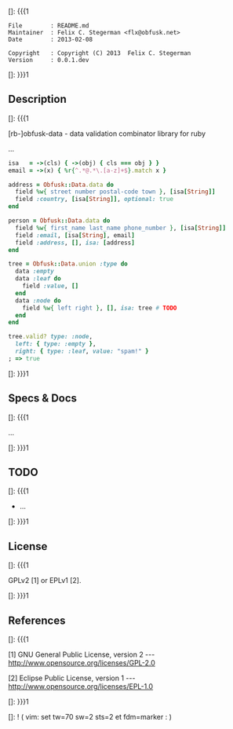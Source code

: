 []: {{{1

    File        : README.md
    Maintainer  : Felix C. Stegerman <flx@obfusk.net>
    Date        : 2013-02-08

    Copyright   : Copyright (C) 2013  Felix C. Stegerman
    Version     : 0.0.1.dev

[]: }}}1

## Description
[]: {{{1

  [rb-]obfusk-data - data validation combinator library for ruby

  ...

```ruby
isa   = ->(cls) { ->(obj) { cls === obj } }
email = ->(x) { %r{^.*@.*\.[a-z]+$}.match x }

address = Obfusk::Data.data do
  field %w{ street number postal-code town }, [isa[String]]
  field :country, [isa[String]], optional: true
end

person = Obfusk::Data.data do
  field %w{ first_name last_name phone_number }, [isa[String]]
  field :email, [isa[String], email]
  field :address, [], isa: [address]
end

tree = Obfusk::Data.union :type do
  data :empty
  data :leaf do
    field :value, []
  end
  data :node do
    field %w{ left right }, [], isa: tree # TODO
  end
end

tree.valid? type: :node,
  left: { type: :empty },
  right: { type: :leaf, value: "spam!" }
; => true
```

[]: }}}1

## Specs & Docs
[]: {{{1

  ...

[]: }}}1

## TODO
[]: {{{1

  * ...

[]: }}}1

## License
[]: {{{1

  GPLv2 [1] or EPLv1 [2].

[]: }}}1

## References
[]: {{{1

  [1] GNU General Public License, version 2
  --- http://www.opensource.org/licenses/GPL-2.0

  [2] Eclipse Public License, version 1
  --- http://www.opensource.org/licenses/EPL-1.0

[]: }}}1

[]: ! ( vim: set tw=70 sw=2 sts=2 et fdm=marker : )

